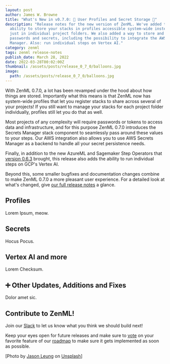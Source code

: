 ```yaml
---
layout: post
author: James W. Browne
title: "What's New in v0.7.0: 🔡 User Profiles and Secret Storage 🤫"
description: "Release notes for the new version of ZenML. We've added the
  ability to store your stacks in profiles accessible system-wide instead of
  just in individual project folders. We also added a way to store and retrieve
  passwords and secrets, including the possibility to integrate the AWS Secrets
  Manager. Also: run individual steps on Vertex AI."
category: zenml
tags: zenml release-notes
publish_date: March 28, 2022
date: 2022-03-28T00:02:00Z
thumbnail: /assets/posts/release_0_7_0/balloons.jpg
image:
  path: /assets/posts/release_0_7_0/balloons.jpg
---
```


With ZenML 0.7.0, a lot has been revamped under the hood about how things are
stored. Importantly what this means is that ZenML now has system-wide profiles
that let you register stacks to share across several of your projects! If you
still want to manage your stacks for each project folder individually, profiles
still let you do that as well.

Most projects of any complexity will require passwords or tokens to access data
and infrastructure, and for this purpose ZenML 0.7.0 introduces the Secrets
Manager stack component to seamlessly pass around these values to your steps.
Our AWS integration also allows you to use AWS Secrets Manager as a backend to
handle all your secret persistence needs.

Finally, in addition to the new AzureML and Sagemaker Step Operators that
[version 0.6.3](zero-six-three-release) brought, this release also
adds the ability to run individual steps on GCP's Vertex AI.

Beyond this, some smaller bugfixes and documentation changes combine to make
ZenML 0.7.0 a more pleasant user experience. For a detailed look at what's
changed, give [our full release notes](https://github.com/zenml-io/zenml/releases/tag/0.7.0)
a glance.

## Profiles

Lorem Ipsum, meow.

## Secrets

Hocus Pocus.

## Vertex AI and more

Lorem Checksum.

## ➕ Other Updates, Additions and Fixes

Dolor amet sic.

## Contribute to ZenML!

Join our [Slack](https://zenml.io/slack-invite/) to let us know what you think
we should build next!

Keep your eyes open for future releases and make sure to
[vote](https://github.com/zenml-io/zenml/discussions/categories/roadmap) on
your favorite feature of our [roadmap](https://zenml.io/roadmap) to make sure
it gets implemented as soon as possible.

[Photo by <a href="https://unsplash.com/@ninjason?utm_source=unsplash&utm_medium=referral&utm_content=creditCopyText">Jason Leung</a> on <a href="https://unsplash.com/s/photos/balloon?utm_source=unsplash&utm_medium=referral&utm_content=creditCopyText">Unsplash</a>] 
